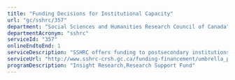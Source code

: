 ```yaml
---
title: "Funding Decisions for Institutional Capacity"
url: "gc/sshrc/357"
department: "Social Sciences and Humanities Research Council of Canada"
departmentAcronym: "sshrc"
serviceId: "357"
onlineEndtoEnd: 1
serviceDescription: "SSHRC offers funding to postsecondary institutions to support research in the social sciences and humanities and administers institutional funding on behalf of the Tri-Agencies (SSHRC, NSERC and CIHR) for research professorships at Canadian post-secondary institutions in the fields of natural sciences and engineering, health, and the social sciences and humanities and to  assist Canadian postsecondary institutions with expenses associated with managing the research funded by the three federal research granting agencies and to support  their efforts to become global research leaders. Technical assistance with online and paper applications is provided to applicants. Program Officers provide program-related information to clients; applications for funding opportunities are received; applications are reviewed for eligibility; ineligible applicants are notified and responses are provided to enquiries regarding eligibility;  merit review of applications are conducted; recommendations regarding funding decisions are made. Applicants are notified of funding decisions. Enquiries from both successful and unsuccessful applicants regarding funding decisions are received and further information is provided, as needed. Information on competition results, statistics and program expenditures is posted online. Facilitation and administration of research reporting is conducted."
serviceUrl: "http://www.sshrc-crsh.gc.ca/funding-financement/umbrella_programs-programme_cadre/insight-savoir-eng.aspx"
programDescription: "Insight Research,Research Support Fund"
---
```


